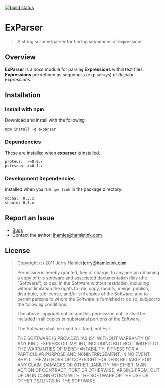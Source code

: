 [![build status](https://secure.travis-ci.org/jhamlet/node-exparser.png)](http://travis-ci.org/jhamlet/node-exparser)

ExParser
====

> A string scanner/parser for finding sequences of expressions.


Overview
--------

**ExParser** is a  _node_ module for parsing **Expressions** within text files. **Expressions** are defined as sequences (e.g: `arrays`) of _Regular Expressions_.

Installation
------------

### Install with npm

Download and install with the following:

~~~
npm install -g exparser
~~~


### Dependencies ###

These are installed when **exparser** is installed.

~~~
proteus:  >=0.0.x
pstrscan: >=0.1.x
~~~


### Development Dependencies ###

Installed when you run `npm link` in the package directory.

~~~
mocha:  0.3.x
should: 0.5.x
~~~


Report an Issue
---------------

* [Bugs](http://github.com/jhamlet/node-exparser/issues)
* Contact the author: <jhamlet@hamletink.com>


License
-------

> Copyright (c) 2011 Jerry Hamlet <jerry@hamletink.com>
> 
> Permission is hereby granted, free of charge, to any person
> obtaining a copy of this software and associated documentation
> files (the "Software"), to deal in the Software without
> restriction, including without limitation the rights to use,
> copy, modify, merge, publish, distribute, sublicense, and/or sell
> copies of the Software, and to permit persons to whom the
> Software is furnished to do so, subject to the following
> conditions:
> 
> The above copyright notice and this permission notice shall be
> included in all copies or substantial portions of the Software.
> 
> The Software shall be used for Good, not Evil.
> 
> THE SOFTWARE IS PROVIDED "AS IS", WITHOUT WARRANTY OF ANY KIND,
> EXPRESS OR IMPLIED, INCLUDING BUT NOT LIMITED TO THE WARRANTIES
> OF MERCHANTABILITY, FITNESS FOR A PARTICULAR PURPOSE AND
> NONINFRINGEMENT. IN NO EVENT SHALL THE AUTHORS OR COPYRIGHT
> HOLDERS BE LIABLE FOR ANY CLAIM, DAMAGES OR OTHER LIABILITY,
> WHETHER IN AN ACTION OF CONTRACT, TORT OR OTHERWISE, ARISING
> FROM, OUT OF OR IN CONNECTION WITH THE SOFTWARE OR THE USE OR
> OTHER DEALINGS IN THE SOFTWARE.

